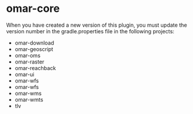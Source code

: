 # omar-core

When you have created a new version of this plugin, you must update the version number in the gradle.properties file in the following projects:

  * omar-download
  * omar-geoscript
  * omar-oms
  * omar-raster
  * omar-reachback
  * omar-ui
  * omar-wfs
  * omar-wfs
  * omar-wms
  * omar-wmts
  * tlv
